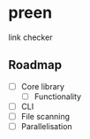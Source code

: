 # preen

link checker

## Roadmap

+ [ ] Core library
  + [ ] Functionality
+ [ ] CLI
+ [ ] File scanning
+ [ ] Parallelisation

